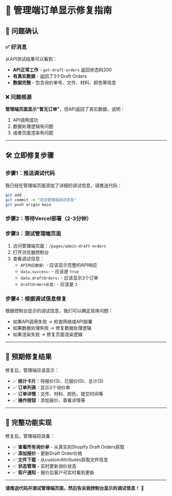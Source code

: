 # 🔧 管理端订单显示修复指南

## 🎯 问题确认

### ✅ 好消息
从API测试结果可以看到：
- **API正常工作** - `get-draft-orders` 返回状态码200
- **有真实数据** - 返回了3个Draft Orders
- **数据完整** - 包含询价单号、文件、材料、颜色等信息

### ❌ 问题根源
**管理端页面显示"暂无订单"**，但API返回了真实数据，说明：
1. API调用成功
2. 数据处理逻辑有问题
3. 或者页面渲染有问题

---

## 🛠️ 立即修复步骤

### 步骤1：推送调试代码
我已经在管理端页面添加了详细的调试信息，请推送代码：

```bash
git add .
git commit -m "添加管理端调试信息"
git push origin main
```

### 步骤2：等待Vercel部署（2-3分钟）

### 步骤3：测试管理端页面
1. 访问管理端页面：`/pages/admin-draft-orders`
2. 打开浏览器控制台
3. 查看调试信息：
   - `API响应数据:` - 应该显示完整的API响应
   - `data.success:` - 应该是 `true`
   - `data.draftOrders:` - 应该显示3个订单
   - `draftOrders长度:` - 应该是 `3`

### 步骤4：根据调试信息修复
根据控制台显示的调试信息，我们可以确定具体问题：
- 如果API调用失败 → 检查网络或API部署
- 如果数据处理失败 → 修复数据处理逻辑
- 如果渲染失败 → 修复页面渲染逻辑

---

## 🎯 预期修复结果

修复后，管理端应该显示：
- ✅ **统计卡片**：待报价(3)、已报价(0)、总计(3)
- ✅ **订单列表**：显示3个询价单
- ✅ **订单详情**：文件、材料、颜色、提交时间等
- ✅ **操作按钮**：添加报价、查看详情等

---

## 🚀 完整功能实现

修复后，管理端将具备：
- ✅ **查看所有询价单** - 从真实的Shopify Draft Orders获取
- ✅ **添加报价** - 更新Draft Order价格
- ✅ **文件下载** - 从customAttributes获取文件信息
- ✅ **状态管理** - 实时更新询价状态
- ✅ **客户通知** - 报价后客户可实时看到更新

---

**请推送代码并测试管理端页面，然后告诉我控制台显示的调试信息！** 🚀
